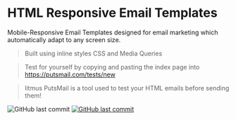 # HTML Responsive Email Templates

Mobile-Responsive Email Templates designed for email marketing which automatically adapt to any screen size.

> Built using inline styles CSS and Media Queries

> Test for yourself by copying and pasting the index page into https://putsmail.com/tests/new

> litmus PutsMail is a tool used to test your HTML emails before sending them!

<img alt="GitHub last commit" src="https://img.shields.io/github/last-commit/mogrady-git/HTML-Responsive-Email-Templates">
<a href="https://mogrady-professional.github.io/HTML-Responsive-Email-Templates/index.html"><img alt="GitHub last commit" src="https://img.shields.io/badge/Version%201.0-Launch%20Website-green"></a>
